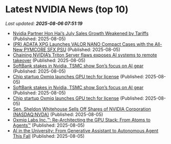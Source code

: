 # Latest NVIDIA News (top 10)
_Last updated: **2025-08-06 07:51:19**_

- [Nvidia Partner Hon Hai’s July Sales Growth Weakened by Tariffs](https://consent.yahoo.com/v2/collectConsent?sessionId=1_cc-session_5ec6b04c-7800-4eae-8eab-0bfe98db5388) (Published: 2025-08-05)
- [(PR) ADATA XPG Launches VALOR NANO Compact Cases with the All-New PYMCORE SFX PSU](https://www.techpowerup.com/339602/adata-xpg-launches-valor-nano-compact-cases-with-the-all-new-pymcore-sfx-psu) (Published: 2025-08-05)
- [Chaining NVIDIA’s Triton Server flaws exposes AI systems to remote takeover](https://securityaffairs.com/180793/security/chaining-nvidias-triton-server-flaws-exposes-ai-systems-to-remote-takeover.html) (Published: 2025-08-05)
- [SoftBank stakes in Nvidia, TSMC show Son’s focus on AI gear](https://biztoc.com/x/885e153e1316ae46) (Published: 2025-08-05)
- [Chip startup Oxmiq launches GPU tech for license](https://economictimes.indiatimes.com/tech/artificial-intelligence/chip-startup-oxmiq-launches-gpu-tech-for-license/articleshow/123113001.cms) (Published: 2025-08-05)
- [SoftBank stakes in Nvidia, TSMC show Son’s focus on AI gear](https://fortune.com/asia/2025/08/05/softbank-stakes-nvidia-tsmc-oracle-ai-masayoshi-son/) (Published: 2025-08-05)
- [Chip startup Oxmiq launches GPU tech for license](https://finance.yahoo.com/news/chip-startup-oxmiq-launches-gpu-070649653.html) (Published: 2025-08-05)
- [Sen. Sheldon Whitehouse Sells Off Shares of NVIDIA Corporation (NASDAQ:NVDA)](https://www.etfdailynews.com/2025/08/05/sen-sheldon-whitehouse-sells-off-shares-of-nvidia-corporation-nasdaqnvda/) (Published: 2025-08-05)
- [Oxmiq Labs Inc.™: Re-Architecting the GPU Stack: From Atoms to Agents™](https://financialpost.com/pmn/business-wire-news-releases-pmn/oxmiq-labs-inc-re-architecting-the-gpu-stack-from-atoms-to-agents) (Published: 2025-08-05)
- [AI in the University: From Generative Assistant to Autonomous Agent This Fall](https://www.insidehighered.com/opinion/columns/online-trending-now/2025/08/05/ai-university-assistant-autonomous-agent) (Published: 2025-08-05)
